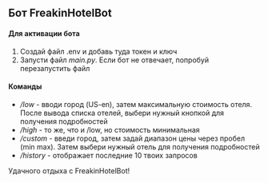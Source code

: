## Бот FreakinHotelBot

#### Для активации бота

1. Создай файл .env и добавь туда токен и ключ
2. Запусти файл _main.py_. Если бот не отвечает, попробуй перезапустить файл

#### Команды

- _/low_ - вводи город (US-en), затем максимальную стоимость отеля. После вывода списка отелей, выбери нужный кнопкой
  для получения подробностей
- _/high_ - то же, что и /low, но стоимость минимальная
- _/custom_ - введи город, затем задай диапазон цены через пробел (min max). Затем выбери нужный отель для получения
  подробностей
- _/history_ - отображает последние 10 твоих запросов

Удачного отдыха с FreakinHotelBot!
